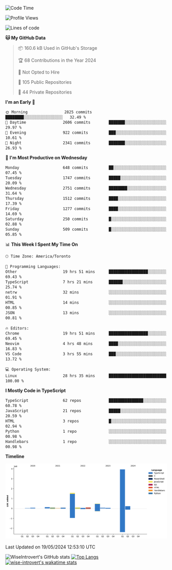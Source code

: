 <!--START_SECTION:waka-->
![Code Time](http://img.shields.io/badge/Code%20Time-1%2C574%20hrs%2051%20mins-blue)

![Profile Views](http://img.shields.io/badge/Profile%20Views-40-blue)

![Lines of code](https://img.shields.io/badge/From%20Hello%20World%20I%27ve%20Written-6.9%20million%20lines%20of%20code-blue)

**🐱 My GitHub Data** 

> 📦 160.6 kB Used in GitHub's Storage 
 > 
> 🏆 68 Contributions in the Year 2024
 > 
> 🚫 Not Opted to Hire
 > 
> 📜 105 Public Repositories 
 > 
> 🔑 44 Private Repositories 
 > 
**I'm an Early 🐤** 

```text
🌞 Morning                2825 commits        ████████░░░░░░░░░░░░░░░░░   32.49 % 
🌆 Daytime                2606 commits        ███████░░░░░░░░░░░░░░░░░░   29.97 % 
🌃 Evening                922 commits         ███░░░░░░░░░░░░░░░░░░░░░░   10.61 % 
🌙 Night                  2341 commits        ███████░░░░░░░░░░░░░░░░░░   26.93 % 
```
📅 **I'm Most Productive on Wednesday** 

```text
Monday                   648 commits         ██░░░░░░░░░░░░░░░░░░░░░░░   07.45 % 
Tuesday                  1747 commits        █████░░░░░░░░░░░░░░░░░░░░   20.09 % 
Wednesday                2751 commits        ████████░░░░░░░░░░░░░░░░░   31.64 % 
Thursday                 1512 commits        ████░░░░░░░░░░░░░░░░░░░░░   17.39 % 
Friday                   1277 commits        ████░░░░░░░░░░░░░░░░░░░░░   14.69 % 
Saturday                 250 commits         █░░░░░░░░░░░░░░░░░░░░░░░░   02.88 % 
Sunday                   509 commits         █░░░░░░░░░░░░░░░░░░░░░░░░   05.85 % 
```


📊 **This Week I Spent My Time On** 

```text
🕑︎ Time Zone: America/Toronto

💬 Programming Languages: 
Other                    19 hrs 51 mins      █████████████████░░░░░░░░   69.43 % 
TypeScript               7 hrs 21 mins       ██████░░░░░░░░░░░░░░░░░░░   25.74 % 
netrw                    32 mins             ░░░░░░░░░░░░░░░░░░░░░░░░░   01.91 % 
HTML                     14 mins             ░░░░░░░░░░░░░░░░░░░░░░░░░   00.85 % 
JSON                     13 mins             ░░░░░░░░░░░░░░░░░░░░░░░░░   00.81 % 

🔥 Editors: 
Chrome                   19 hrs 51 mins      █████████████████░░░░░░░░   69.45 % 
Neovim                   4 hrs 48 mins       ████░░░░░░░░░░░░░░░░░░░░░   16.83 % 
VS Code                  3 hrs 55 mins       ███░░░░░░░░░░░░░░░░░░░░░░   13.72 % 

💻 Operating System: 
Linux                    28 hrs 35 mins      █████████████████████████   100.00 % 
```

**I Mostly Code in TypeScript** 

```text
TypeScript               62 repos            ███████████████░░░░░░░░░░   60.78 % 
JavaScript               21 repos            █████░░░░░░░░░░░░░░░░░░░░   20.59 % 
HTML                     3 repos             █░░░░░░░░░░░░░░░░░░░░░░░░   02.94 % 
Python                   1 repo              ░░░░░░░░░░░░░░░░░░░░░░░░░   00.98 % 
Handlebars               1 repo              ░░░░░░░░░░░░░░░░░░░░░░░░░   00.98 % 
```



**Timeline**

![Lines of Code chart](https://raw.githubusercontent.com/wise-introvert/wise-introvert/master/assets/bar_graph.png)


 Last Updated on 19/05/2024 12:53:10 UTC
<!--END_SECTION:waka-->

![WiseIntrovert's GitHub stats](https://github-readme-stats.vercel.app/api?username=wise-introvert&count_private=true&show_icons=true)
[![Top Langs](https://github-readme-stats.vercel.app/api/top-langs/?username=wise-introvert&langs_count=10)](https://github.com/anuraghazra/github-readme-stats)
[![wise-introvert's wakatime stats](https://github-readme-stats.vercel.app/api/wakatime?username=wiseintrovert)](https://github.com/anuraghazra/github-readme-stats)
